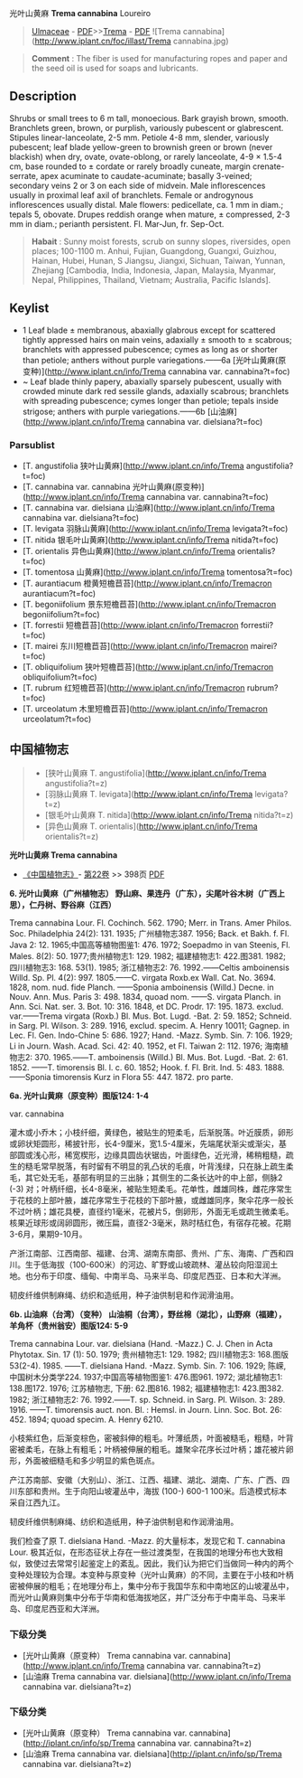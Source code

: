 光叶山黄麻 **Trema cannabina** Loureiro

> [Ulmaceae](http://www.iplant.cn/info/Ulmaceae?t=foc) - [PDF](http://www.iplant.cn/foc/pdf/Ulmaceae.pdf)>>[Trema](http://www.iplant.cn/info/Trema?t=foc) - [PDF](http://www.iplant.cn/foc/pdf/Trema.pdf)
![Trema cannabina](http://www.iplant.cn/foc/illast/Trema cannabina.jpg)

> **Comment** : 
> The fiber is used for manufacturing ropes and paper and the seed oil is used for soaps and lubricants.

## Description

Shrubs or small trees to 6 m tall, monoecious. Bark grayish brown, smooth. Branchlets green, brown, or purplish, variously pubescent or glabrescent. Stipules linear-lanceolate, 2-5 mm. Petiole 4-8 mm, slender, variously pubescent; leaf blade yellow-green to brownish green or brown (never blackish) when dry, ovate, ovate-oblong, or rarely lanceolate, 4-9 × 1.5-4 cm, base rounded to ± cordate or rarely broadly cuneate, margin crenate-serrate, apex acuminate to caudate-acuminate; basally 3-veined; secondary veins 2 or 3 on each side of midvein. Male inflorescences usually in proximal leaf axil of branchlets. Female or androgynous inflorescences usually distal. Male flowers: pedicellate, ca. 1 mm in diam.; tepals 5, obovate. Drupes reddish orange when mature, ± compressed, 2-3 mm in diam.; perianth persistent. Fl. Mar-Jun, fr. Sep-Oct.

> **Habait** : 
> Sunny moist forests, scrub on sunny slopes, riversides, open places; 100-1100 m. Anhui, Fujian, Guangdong, Guangxi, Guizhou, Hainan, Hubei, Hunan, S Jiangsu, Jiangxi, Sichuan, Taiwan, Yunnan, Zhejiang [Cambodia, India, Indonesia, Japan, Malaysia, Myanmar, Nepal, Philippines, Thailand, Vietnam; Australia, Pacific Islands].

## Keylist

* 1 Leaf blade ± membranous, abaxially glabrous except for scattered tightly appressed hairs on main veins, adaxially ± smooth to ± scabrous; branchlets with appressed pubescence; cymes as long as or shorter than petiole; anthers without purple variegations.——6a  [光叶山黄麻(原变种)](http://www.iplant.cn/info/Trema cannabina var. cannabina?t=foc)
* ~ Leaf blade thinly papery, abaxially sparsely pubescent, usually with crowded minute dark red sessile glands, adaxially scabrous; branchlets with spreading pubescence; cymes longer than petiole; tepals inside strigose; anthers with purple variegations.——6b  [山油麻](http://www.iplant.cn/info/Trema cannabina var. dielsiana?t=foc)

### Parsublist

* [T.  angustifolia  狭叶山黄麻](http://www.iplant.cn/info/Trema angustifolia?t=foc)
* [T.  cannabina var. cannabina  光叶山黄麻(原变种)](http://www.iplant.cn/info/Trema cannabina var. cannabina?t=foc)
* [T.  cannabina var. dielsiana  山油麻](http://www.iplant.cn/info/Trema cannabina var. dielsiana?t=foc)
* [T.  levigata  羽脉山黄麻](http://www.iplant.cn/info/Trema levigata?t=foc)
* [T.  nitida  银毛叶山黄麻](http://www.iplant.cn/info/Trema nitida?t=foc)
* [T.  orientalis  异色山黄麻](http://www.iplant.cn/info/Trema orientalis?t=foc)
* [T.  tomentosa  山黄麻](http://www.iplant.cn/info/Trema tomentosa?t=foc)
* [T.  aurantiacum  橙黄短檐苣苔](http://www.iplant.cn/info/Tremacron aurantiacum?t=foc)
* [T.  begoniifolium  景东短檐苣苔](http://www.iplant.cn/info/Tremacron begoniifolium?t=foc)
* [T.  forrestii  短檐苣苔](http://www.iplant.cn/info/Tremacron forrestii?t=foc)
* [T.  mairei  东川短檐苣苔](http://www.iplant.cn/info/Tremacron mairei?t=foc)
* [T.  obliquifolium  狭叶短檐苣苔](http://www.iplant.cn/info/Tremacron obliquifolium?t=foc)
* [T.  rubrum  红短檐苣苔](http://www.iplant.cn/info/Tremacron rubrum?t=foc)
* [T.  urceolatum  木里短檐苣苔](http://www.iplant.cn/info/Tremacron urceolatum?t=foc)

## 中国植物志

> * [狭叶山黄麻  T.  angustifolia](http://www.iplant.cn/info/Trema angustifolia?t=z)
> * [羽脉山黄麻  T.  levigata](http://www.iplant.cn/info/Trema levigata?t=z)
> * [银毛叶山黄麻  T.  nitida](http://www.iplant.cn/info/Trema nitida?t=z)
> * [异色山黄麻  T.  orientalis](http://www.iplant.cn/info/Trema orientalis?t=z)

**光叶山黄麻 Trema cannabina**

* [《中国植物志》](http://www.iplant.cn/frps)- [第22卷](http://www.iplant.cn/frps/vol/22) >> 398页 [PDF](http://www.iplant.cn/frps/pdf/22/398.pdf)

**6. 光叶山黄麻（广州植物志） 野山麻、果连丹（广东），尖尾叶谷木树（广西上思），仁丹树、野谷麻（江西）**

Trema cannabina Lour. Fl. Cochinch. 562. 1790; Merr. in Trans. Amer Philos. Soc. Philadelphia 24(2): 131. 1935; 广州植物志387. 1956; Back. et Bakh. f. Fl. Java 2: 12. 1965;中国高等植物图鉴1: 476. 1972; Soepadmo in van Steenis, Fl. Males. 8(2): 50. 1977;贵州植物志1: 129. 1982; 福建植物志1: 422.图381. 1982; 四川植物志3: 168. 53(1). 1985; 浙江植物志2: 76. 1992.——Celtis amboinensis Willd. Sp. Pl. 4(2): 997. 1805.——C. virgata Roxb.ex Wall. Cat. No. 3694. 1828, nom. nud. fide Planch. ——Sponia amboinensis (Willd.) Decne. in Nouv. Ann. Mus. Paris 3: 498. 1834, quoad nom. ——S. virgata Planch. in Ann. Sci. Nat. ser. 3. Bot. 10: 316. 1848, et DC. Prodr. 17: 195. 1873. exclud. var.——Trema virgata (Roxb.) Bl. Mus. Bot. Lugd. -Bat. 2: 59. 1852; Schneid. in Sarg. Pl. Wilson. 3: 289. 1916, exclud. specim. A. Henry 10011; Gagnep. in Lec. Fl. Gen. Indo-Chine 5: 686. 1927; Hand. -Mazz. Symb. Sin. 7: 106. 1929; Li in Journ. Wash. Acad. Sci. 42: 40. 1952, et Fl. Taiwan 2: 112. 1976; 海南植物志2: 370. 1965.——T. amboinensis (Willd.) Bl. Mus. Bot. Lugd. -Bat. 2: 61. 1852. ——T. timorensis Bl. l. c. 60. 1852; Hook. f. Fl. Brit. Ind. 5: 483. 1888. ——Sponia timorensis Kurz in Flora 55: 447. 1872. pro parte.

**6a. 光叶山黄麻（原变种）图版124: 1-4**

var. cannabina

灌木或小乔木；小枝纤细，黄绿色，被贴生的短柔毛，后渐脱落。叶近膜质，卵形或卵状矩圆形，稀披针形，长4-9厘米，宽1.5-4厘米，先端尾状渐尖或渐尖，基部圆或浅心形，稀宽楔形，边缘具圆齿状锯齿，叶面绿色，近光滑，稀稍粗糙，疏生的糙毛常早脱落，有时留有不明显的乳凸状的毛痕，叶背浅绿，只在脉上疏生柔毛，其它处无毛，基部有明显的三出脉；其侧生的二条长达叶的中上部，侧脉2 (-3) 对；叶柄纤细，长4-8毫米，被贴生短柔毛。花单性，雌雄同株，雌花序常生于花枝的上部叶腋，雄花序常生于花枝的下部叶腋，或雌雄同序，聚伞花序一般长不过叶柄；雄花具梗，直径约1毫米，花被片5，倒卵形，外面无毛或疏生微柔毛。核果近球形或阔卵圆形，微压扁，直径2-3毫米，熟时桔红色，有宿存花被。花期3-6月，果期9-10月。

产浙江南部、江西南部、福建、台湾、湖南东南部、贵州、广东、海南、广西和四川。生于低海拔（100-600米）的河边、旷野或山坡疏林、灌丛较向阳湿润土地。也分布于印度、缅甸、中南半岛、马来半岛、印度尼西亚、日本和大洋洲。

韧皮纤维供制麻绳、纺织和造纸用，种子油供制皂和作润滑油用。

**6b. 山油麻（台湾）（变种） 山油桐（台湾），野丝棉（湖北），山野麻（福建），羊角杯（贵州翁安）图版124: 5-9**

Trema cannabina Lour. var. dielsiana (Hand. -Mazz.) C. J. Chen in Acta Phytotax. Sin. 17 (1): 50. 1979; 贵州植物志1: 129. 1982; 四川植物志3: 168.图版53(2-4). 1985. ——T. dielsiana Hand. -Mazz. Symb. Sin. 7: 106. 1929; 陈嵘, 中国树木分类学224. 1937;中国高等植物图鉴1: 476.图961. 1972; 湖北植物志1: 138.图172. 1976; 江苏植物志, 下册: 62.图816. 1982; 福建植物志1: 423.图382. 1982; 浙江植物志2: 76. 1992.——T. sp. Schneid. in Sarg. Pl. Wilson. 3: 289. 1916. ——T. timorensis auct. non. Bl. : Hemsl. in Journ. Linn. Soc. Bot. 26: 452. 1894; quoad specim. A. Henry 6210.

小枝紫红色，后渐变棕色，密被斜伸的粗毛。叶薄纸质，叶面被糙毛，粗糙，叶背密被柔毛，在脉上有粗毛；叶柄被伸展的粗毛。雄聚伞花序长过叶柄；雄花被片卵形，外面被细糙毛和多少明显的紫色斑点。

产江苏南部、安徽（大别山）、浙江、江西、福建、湖北、湖南、广东、广西、四川东部和贵州。生于向阳山坡灌丛中，海拔 (100-) 600-1 100米。后造模式标本采自江西九江。

韧皮纤维供制麻绳、纺织和造纸用，种子油供制皂和作润滑油用。

我们检查了原 T. dielsiana Hand. -Mazz. 的大量标本，发现它和 T. cannabina Lour. 极其近似，在形态征状上存在一些过渡类型，在我国的地理分布也大致相似，致使过去常常引起鉴定上的紊乱。因此，我们认为把它们当做同一种内的两个变种处理较为合理。本变种与原变种（光叶山黄麻）的不同，主要在于小枝和叶柄密被伸展的粗毛；在地理分布上，集中分布于我国华东和中南地区的山坡灌丛中，而光叶山黄麻则集中分布于华南和低海拔地区，并广泛分布于中南半岛、马来半岛、印度尼西亚和大洋洲。

### 下级分类
* [光叶山黄麻（原变种）  Trema cannabina var. cannabina](http://www.iplant.cn/info/Trema cannabina var. cannabina?t=z)
* [山油麻  Trema cannabina var. dielsiana](http://www.iplant.cn/info/Trema cannabina var. dielsiana?t=z)

### 下级分类
* [光叶山黄麻（原变种）  Trema cannabina var. cannabina](http://iplant.cn/info/sp/Trema cannabina var. cannabina?t=z)
* [山油麻  Trema cannabina var. dielsiana](http://iplant.cn/info/sp/Trema cannabina var. dielsiana?t=z)
